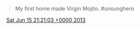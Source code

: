 > My first home made Virgin Mojito\. \#unsunghero

<img src="../../media/tweet.ico" width="12" /> [Sat Jun 15 21:21:03 +0000 2013](https://twitter.com/DromerDenker/status/346014513545486336)